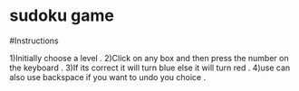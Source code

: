 # sudoku game

#Instructions

1)Initially choose a level .
2)Click on any box and then press the number on the keyboard .
3)If its correct it will turn blue else it will turn red .
4)use can also use backspace if you want to undo you choice .
